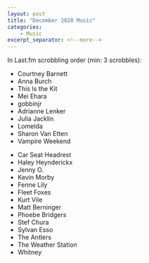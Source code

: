 ```yaml
---
layout: post
title: "December 2020 Music"
categories:
    - Music
excerpt_separator: <!--more-->
---
```

In Last.fm scrobbling order (min: 3 scrobbles):

- Courtney Barnett
- Anna Burch
- This Is the Kit
- Mei Ehara
- gobbinjr
- Adrianne Lenker
- Julia Jacklin
- Lomelda
- Sharon Van Etten
- Vampire Weekend
<!--more-->
- Car Seat Headrest
- Haley Heynderickx
- Jenny O.
- Kevin Morby
- Fenne Lily
- Fleet Foxes
- Kurt Vile
- Matt Berninger
- Phoebe Bridgers
- Stef Chura
- Sylvan Esso
- The Antlers
- The Weather Station
- Whitney
